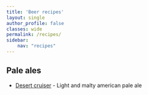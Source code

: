 ```yaml
---
title: 'Beer recipes'
layout: single
author_profile: false
classes: wide
permalink: /recipes/
sidebar:
    nav: "recipes"
---
```


## Pale ales
- [Desert cruiser](/recipes/desert_cruiser) - Light and malty american pale ale